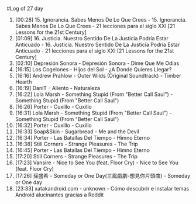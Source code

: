 #Log of 27 day

1. [00:28] 15. Ignorancia. Sabes Menos De Lo Que Crees - 15. Ignorancia. Sabes Menos De Lo Que Crees - 21 lecciones para el siglo XXI [21 Lessons for the 21st Century]
1. [01:09] 16. Justicia. Nuestro Sentido De La Justicia Podría Estar Anticuado - 16. Justicia. Nuestro Sentido De La Justicia Podría Estar Anticuado - 21 lecciones para el siglo XXI [21 Lessons for the 21st Century]
1. [02:10] Depresión Sonora - Depresión Sonora - Dime Que Me Odias
1. [16:15] Los Cogelones - Hijos del Sol - ¿A Donde Quieres Llegar?
1. [16:16] Andrew Prahlow - Outer Wilds (Original Soundtrack) - Timber Hearth
1. [16:19] DaniT - Aliento - Naturaleza
1. [16:22] Lola Marsh - Something Stupid (From "Better Call Saul") - Something Stupid (From "Better Call Saul")
1. [16:26] Porter - Cuxillo - Cuxillo
1. [16:31] Lola Marsh - Something Stupid (From "Better Call Saul") - Something Stupid (From "Better Call Saul")
1. [16:32] Porter - Cuxillo - Cuxillo
1. [16:33] Soap&Skin - Sugarbread - Me and the Devil
1. [16:34] Porter - Las Batallas Del Tiempo - Himno Eterno
1. [16:38] Still Corners - Strange Pleasures - The Trip
1. [16:45] Porter - Las Batallas Del Tiempo - Himno Eterno
1. [17:20] Still Corners - Strange Pleasures - The Trip
1. [17:23] Vansire - Nice to See You (feat. Floor Cry) - Nice to See You (feat. Floor Cry)
1. [17:26] 孫盛希 - Someday or One Day(三鳳戲劇-想見你片頭曲) - Someday or One day
1. [23:33] xatakandroid.com - unknown - Cómo descubrir e instalar temas Android alucinantes gracias a Reddit
